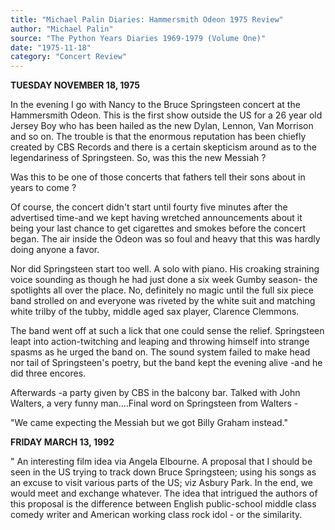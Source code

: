 ```yaml
---
title: "Michael Palin Diaries: Hammersmith Odeon 1975 Review"
author: "Michael Palin"
source: "The Python Years Diaries 1969-1979 (Volume One)"
date: "1975-11-18"
category: "Concert Review"
---
```


**TUESDAY NOVEMBER 18, 1975**

In the evening I go with Nancy to the Bruce Springsteen concert at the Hammersmith Odeon. This is the first show outside the US for a 26 year old Jersey Boy who has been hailed as the new Dylan, Lennon, Van Morrison and so on. The trouble is that the enormous reputation has been chiefly created by CBS Records and there is a certain skepticism around as to the legendariness of Springsteen. So, was this the new Messiah ?

Was this to be one of those concerts that fathers tell their sons about in years to come ?

Of course, the concert didn't start until fourty five minutes after the advertised time-and we kept having wretched announcements about it being your last chance to get cigarettes and smokes before the concert began. The air inside the Odeon was so foul and heavy that this was hardly doing anyone a favor.

Nor did Springsteen start too well. A solo with piano. His croaking straining voice sounding as though he had just done a six week Gumby season- the spotlights all over the place. No, definitely no magic until the full six piece band strolled on and everyone was riveted by the white suit and matching white trilby of the tubby, middle aged sax player, Clarence Clemmons.

The band went off at such a lick that one could sense the relief. Springsteen leapt into action-twitching and leaping and throwing himself into strange spasms as he urged the band on. The sound system failed to make head nor tail of Springsteen's poetry, but the band kept the evening alive -and he did three encores.

Afterwards -a party given by CBS in the balcony bar. Talked with John Walters, a very funny man....Final word on Springsteen from Walters -

"We came expecting the Messiah but we got Billy Graham instead."

**FRIDAY MARCH 13, 1992**

" An interesting film idea via Angela Elbourne. A proposal that I should be seen in the US trying to track down Bruce Springsteen; using his songs as an excuse to visit various parts of the US; viz Asbury Park. In the end, we would meet and exchange whatever. The idea that intrigued the authors of this proposal is the difference between English public-school middle class comedy writer and American working class rock idol - or the similarity.